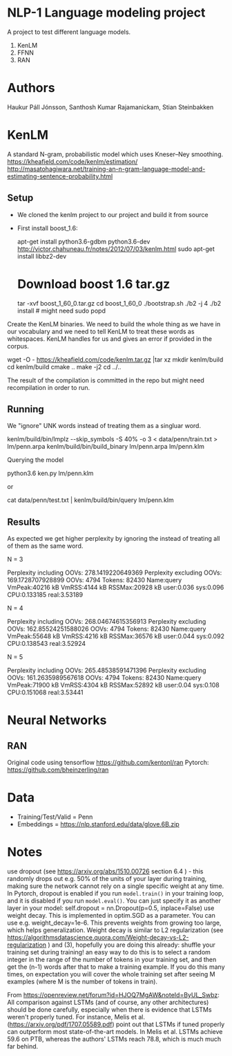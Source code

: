 # NLP-1 Language modeling project
A project to test different language models.
1. KenLM
2. FFNN
3. RAN

# Authors
Haukur Páll Jónsson, Santhosh Kumar Rajamanickam, Stian Steinbakken

# KenLM
A standard N-gram, probabilistic model which uses Kneser–Ney smoothing.
https://kheafield.com/code/kenlm/estimation/
http://masatohagiwara.net/training-an-n-gram-language-model-and-estimating-sentence-probability.html

## Setup
- We cloned the kenlm project to our project and build it from source
- First install boost_1.6:

  apt-get install python3.6-gdbm python3.6-dev
  http://victor.chahuneau.fr/notes/2012/07/03/kenlm.html
  sudo apt-get install libbz2-dev
  # Download boost 1.6 tar.gz
  tar -xvf boost_1_60_0.tar.gz
  cd boost_1_60_0
  ./bootstrap.sh
  ./b2 -j 4
  ./b2 install # might need sudo
  popd

Create the KenLM binaries. We need to build the whole thing as we have <unk> in our vocabulary and we need to tell KenLM to treat these words as whitespaces. KenLM handles <unk> for us and gives an error if provided in the corpus.

  wget -O - https://kheafield.com/code/kenlm.tar.gz |tar xz
  mkdir kenlm/build
  cd kenlm/build
  cmake ..
  make -j2
  cd ../..

The result of the compilation is committed in the repo but might need recompilation in order to run.

## Running
We "ignore" UNK words instead of treating them as a singluar word.

  kenlm/build/bin/lmplz --skip_symbols -S 40% -o 3 < data/penn/train.txt > lm/penn.arpa
  kenlm/build/bin/build_binary lm/penn.arpa lm/penn.klm

Querying the model

  python3.6 ken.py lm/penn.klm

or

  cat data/penn/test.txt | kenlm/build/bin/query lm/penn.klm

## Results
As expected we get higher perplexity by ignoring the <unk> instead of treating all of them as the same word.

N = 3

  Perplexity including OOVs:	278.1419220649369
  Perplexity excluding OOVs:	169.1728707928899
  OOVs:	4794
  Tokens:	82430
  Name:query	VmPeak:40216 kB	VmRSS:4144 kB	RSSMax:20928 kB	user:0.036	sys:0.096	CPU:0.133185	real:3.53189

N = 4

  Perplexity including OOVs:	268.04674615356913
  Perplexity excluding OOVs:	162.85524251588026
  OOVs:	4794
  Tokens:	82430
  Name:query	VmPeak:55648 kB	VmRSS:4216 kB	RSSMax:36576 kB	user:0.044	sys:0.092	CPU:0.138543	real:3.52924

N = 5

  Perplexity including OOVs:	265.48538591471396
  Perplexity excluding OOVs:	161.2635989567618
  OOVs:	4794
  Tokens:	82430
  Name:query	VmPeak:71900 kB	VmRSS:4304 kB	RSSMax:52892 kB	user:0.04	sys:0.108	CPU:0.151068	real:3.53441

# Neural Networks

## RAN
Original code using tensorflow https://github.com/kentonl/ran
Pytorch: https://github.com/bheinzerling/ran

# Data
- Training/Test/Valid = Penn
- Embeddings = https://nlp.stanford.edu/data/glove.6B.zip

# Notes
use dropout (see https://arxiv.org/abs/1510.00726 section 6.4 ) - this randomly drops out e.g. 50% of the units of your layer during training, making sure the network cannot rely on a single specific weight at any time. In Pytorch, dropout is enabled if you run ```model.train()``` in your training loop, and it is disabled if you run ```model.eval()```. You can just specify it as another layer in your model:
self.dropout = nn.Dropout(p=0.5, inplace=False)
use weight decay. This is implemented in optim.SGD as a parameter. You can use e.g. weight_decay=1e-6. This prevents weights from growing too large, which helps generalization. Weight decay is similar to L2 regularization (see https://algorithmsdatascience.quora.com/Weight-decay-vs-L2-regularization )
and (3), hopefully you are doing this already: shuffle your training set during training! an easy way to do this is to select a random integer in the range of the number of tokens in your training set, and then get the (n-1) words after that to make a training example. If you do this many times, on expectation you will cover the whole training set after seeing M examples (where M is the number of tokens in train).

From https://openreview.net/forum?id=HJOQ7MgAW&noteId=ByUL_Swbz:
All comparison against LSTMs (and of course, any other architectures) should be done carefully, especially when there is evidence that LSTMs weren't properly tuned. For instance, Melis et al. (https://arxiv.org/pdf/1707.05589.pdf) point out that LSTMs if tuned properly can outperform most state-of-the-art models. In Melis et al. LSTMs achieve 59.6 on PTB, whereas the authors' LSTMs reach 78.8, which is much much far behind.
